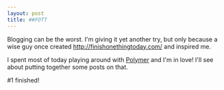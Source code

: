 ```yaml
---
layout: post
title: ##FOTT
---
```


Blogging can be the worst.  I'm giving it yet another try, but only because a wise guy once created http://finishonethingtoday.com/ and inspired me.

I spent most of today playing around with [Polymer](https://www.polymer-project.org) and I'm in love!  I'll see about putting together some posts on that.

\#1 finished!
